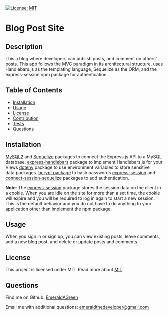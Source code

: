 
[![License: MIT](https://img.shields.io/badge/License-MIT-yellow.svg)](https://opensource.org/licenses/MIT)

# Blog Post Site

## Description
This a blog where developers can publish posts, and comment on others' posts. This app follows the MVC paradigm in its architectural structure, uses Handlebars.js as the templating language, Sequelize as the ORM, and the express-session npm package for authentication.

## Table of Contents
* [Installation](#installation)
* [Usage](#usage)
* [License](#license)
* [Contribution](#contribution)
* [Tests](#tests)
* [Questions](#questions) 
  
## Installation
[MySQL2](https://www.npmjs.com/package/mysql2) and [Sequelize](https://www.npmjs.com/package/sequelize) packages to connect the Express.js API to a MySQL database.
[express-handlebars](https://www.npmjs.com/package/express-handlebars) package to implement Handlebars.js for your Views
[dotenv](https://www.npmjs.com/package/dotenv) package to use environment variables to store sensitive data.packages. 
[bcrypt package](https://www.npmjs.com/package/bcrypt) to hash passwords
[express-session](https://www.npmjs.com/package/express-session) and [connect-session-sequelize](https://www.npmjs.com/package/connect-session-sequelize) packages to add authentication.

**Note**: The [express-session](https://www.npmjs.com/package/express-session) package stores the session data on the client in a cookie. When you are idle on the site for more than a set time, the cookie will expire and you will be required to log in again to start a new session. This is the default behavior and you do not have to do anything to your application other than implement the npm package.

## Usage
When you sign in or sign up, you can view existing posts, leave comments, add a new blog post, and delete or update posts and comments.

## License
This project is licensed under  MIT.
Read more about [MIT](https://opensource.org/licenses/MIT).

## Questions
Find me on Github: [EmeraldAGreen](https://github.com/EmeraldAGreen)

Email me with additional questions: emeraldthedeveloper@gmail.com